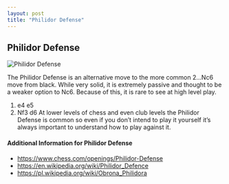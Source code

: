 ```yaml
---
layout: post
title: "Philidor Defense"
---
```


## Philidor Defense

![Philidor Defense](https://www.thechesswebsite.com/wp-content/uploads/2014/12/philidor.jpg)

The Philidor Defense is an alternative move to the more common 2…Nc6 move from black. While very solid, it is extremely passive and thought to be a weaker option to Nc6. Because of this, it is rare to see at high level play.
1. e4 e5
2. Nf3 d6
At lower levels of chess and even club levels the Philidor Defense is common so even if you don’t intend to play it yourself it’s always important to understand how to play against it.


#### Additional Information for Philidor Defense

- https://www.chess.com/openings/Philidor-Defense
- https://en.wikipedia.org/wiki/Philidor_Defence
- https://pl.wikipedia.org/wiki/Obrona_Philidora
